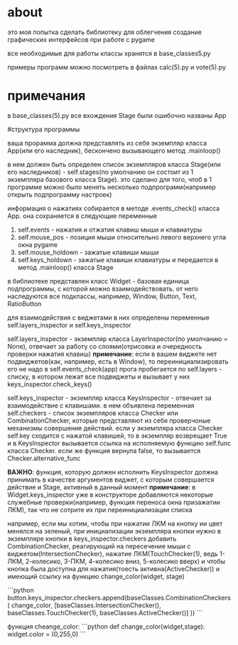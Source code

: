 # about

это моя попытка сделать библиотеку для облегчения создание графических интерфейсов при работе с pygame

все необходимые для работы классы хранятся в base_classes5.py

примеры программ можно посмотреть в файлах calc(5).py и vote(5).py

# примечания
в base_classes(5).py все вхождения Stage были ошибочно названы App

#структура программы

ваша прорамма должна представлять из себя экземпляр класса App(или его наследник), бескончено вызывающего метод .mainloop()

в нем должен быть определен список экземпляров класса Stage(или его наследников) - self.stages(по умолчанию он состоит из 1 экземпляра базового класса Stage).
это сделано для того, чтоб в 1 программе можно было менять несколько подпрограмм(например открыть подпрограмму настроек)

информация о нажатиях собирается в методе .events_check() класса App. она сохраняется в следующие переменные
1. self.events - нажатия и отжатия клавиш мыши и клавиатуры
2. self.mouse_pos - позиция мыши относительно левого верхнего угла окна pygame
3. self.mouse_holdown - зажатые клавиши мыши
4. self.keys_holdown - зажатые клавиши клавиатуры
и передается в метод .mainloop() класса Stage

в библиотеке представлен класс Widget - базовая единица подпрограммы, с которой можно взаимодействовать.
от него наследуются все подклассы, например, Window, Button, Text, RatioButton

для взаимодействия с виджетами в них определены переменные self.layers_inspector и self.keys_inspector

self.layers_inspector - экземпляр класса LayerInspector(по умолчанию = None), отвечает за работу со слоями(отрисовка и очередность проверки нажатия клавиш)
__примечание__: если в вашем виджете нет подвиджетов(как, например, есть в Window), то переинициализировать его не надо
в self.events_check(app) прога пробегается по self.layers - списку, в котором лежат все подвиджеты и вызывает у них keys_inspector.check_keys()

self.keys_inspector - экземпляр класса KeysInspector - отвечает за взаимодействие с клавишами. 
в нем объявлена переменная self.checkers - список экземпляров класса Checker или CombinationChecker, 
которые представляют из себя проверчоные механизмы совершения действий. 
если у экземпляра класса Checker self.key сходится с нажатой клавишей, то в экземпляр возврещает True и в KeysInspector вызывается ссылка на исполняемую функцию self.func класса Checker.
если же функция вернула false, то вызывается Checker.alternative_func

__ВАЖНО__: функция, которую должен исполнить KeysInspector должна принимать в качестве аргументов виджет, с которым совершается действие и Stage, активный в данный момент
__примечание__: в Widget.keys_inspector уже в конструкторе добавляются некоторые служебные проверки(например, функция переноса окна призажатии ЛКМ), так что не сотрите их при переинициализации списка  

например, если мы хотим, чтобы при нажатии ЛКМ на кнопку ии цвет менялся на зеленый, при инициализации экземпляра кнопки нужно в экземпляре кнопки в keys_inspector.checkers добавить CombinationChecker, 
реагирующий на пересечение мыши с виджетом(IntersectionChecker), нажатие ЛКМ(TouchChecker(1), ведь 1-ЛКМ, 2-колесико, 3-ПКМ, 4-колесико вниз, 5-колесико вверх)
и чтобы кнопка была доступна для нажатия(тоесть активна(ActiveChecker)) и имеющий ссылку на функцию change_color(widget, stage)

\```python
  button.keys_inspector.checkers.append(baseClasses.CombinationCheckers(
       change_color,
       [baseClasses.IntersectionChecker(),
       baseClasses.TouchChecker(1),
       baseClasses.ActiveChecker()]
     ))
\```

функция cheange_color:
\```python
def change_color(widget,stage):
  widget.color = (0,255,0)
\```

